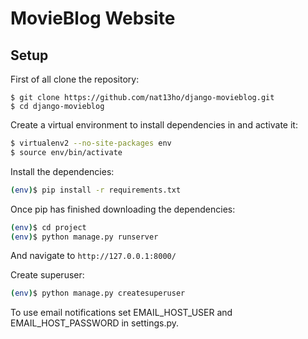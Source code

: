 # MovieBlog Website

## Setup

First of all clone the repository:
```git
$ git clone https://github.com/nat13ho/django-movieblog.git
$ cd django-movieblog
```

Create a virtual environment to install dependencies in and activate it:
```sh
$ virtualenv2 --no-site-packages env
$ source env/bin/activate
```

Install the dependencies:
```sh
(env)$ pip install -r requirements.txt
```

Once pip has finished downloading the dependencies:
```sh
(env)$ cd project
(env)$ python manage.py runserver
```

And navigate to `http://127.0.0.1:8000/`

Create superuser:
```sh
(env)$ python manage.py createsuperuser
```

To use email notifications set EMAIL_HOST_USER and EMAIL_HOST_PASSWORD in settings.py.
